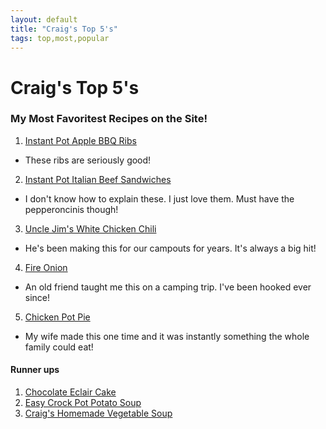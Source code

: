 ```yaml
---
layout: default
title: "Craig's Top 5's"
tags: top,most,popular
---
```

# Craig's Top 5's

### My Most Favoritest Recipes on the Site!

1. [Instant Pot Apple BBQ Ribs]({{site.github.url}}/MainDishes/InstantPotAppleBBQRibs/index.html)
  * These ribs are seriously good!
2. [Instant Pot Italian Beef Sandwiches]({{site.github.url}}/MainDishes/InstantPotItalianBeefSandwiches/index.html)
  * I don't know how to explain these.  I just love them.  Must have the pepperoncinis though!
3. [Uncle Jim's White Chicken Chili]({{site.github.url}}/MainDishes/UncleJimsWhiteChickenChili/index.html)
  * He's been making this for our campouts for years.  It's always a big hit!
4. [Fire Onion]({{site.github.url}}/Camping/FireOnion/index.html)
  * An old friend taught me this on a camping trip.  I've been hooked ever since!
5. [Chicken Pot Pie]({{site.github.url}}/MainDishes/ChickenPotPie/index.html)
  * My wife made this one time and it was instantly something the whole family could eat!

#### Runner ups
1. [Chocolate Eclair Cake]({{site.github.url}}/Desserts/ChocolateEclairCake/index.html)
2. [Easy Crock Pot Potato Soup]({{site.github.url}}/MainDishes/EasyCrockPotPotatoSoup/index.html)
3. [Craig's Homemade Vegetable Soup]({{site.github.url}}/MainDishes/CraigsHomemadeVegetableSoup/index.html)
